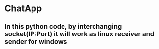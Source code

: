 # ChatApp

## In this python code, by interchanging socket(IP:Port) it will work as linux receiver and sender for windows 
